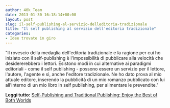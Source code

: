 ```yaml
---
author: 40k Team
date: 2013-01-30 16:18:14+00:00
layout: post
slug: il-self-publishing-al-servizio-delleditoria-tradizionale
title: "Il self publishing al servizio dell'editoria tradizionale"
categories:
- Idee trovate in giro
---
```


"Il rovescio della medaglia dell'editoria tradizionale e la ragione per cui ho iniziato con il self-publishing è l'impossibilità di pubblicare alla velocità che desidererebbero i lettori. Esistono modi in cui alternative ai paradigmi editoriali - come il self publishing - possono essere un servizio per il lettore, l'autore, l'agente e sì, anche l'editore tradizionale. Ne ho dato prova al mio attuale editore, inserendo la pubblicità di un mio romanzo pubblicato con lui all'interno di un mio libro in self publishing, per alimentare le prevendite."

**Leggi tutto:** [Self-Publishing and Traditional Publishing: Enjoy the Best of Both Worlds](http://janefriedman.com/2013/01/30/self-pub-and-traditional-pub-cj-lyons/)
